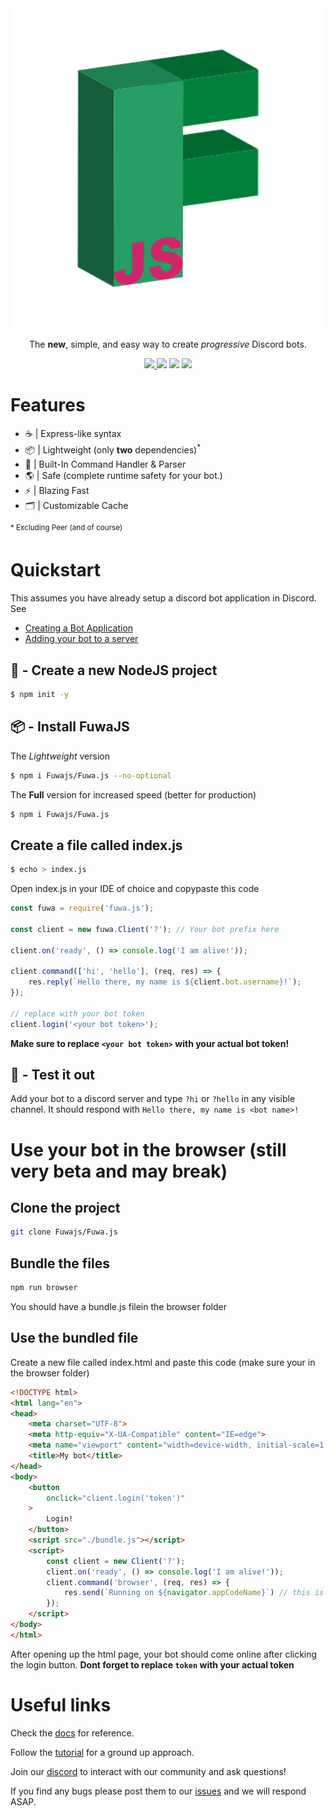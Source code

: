 <div align="center">
    <img src="https://github.com/Fuwajs/Fuwa.js/raw/main/misc/Logo.svg" width="512" height="512">
    <p>The <b>new</b>, simple, and easy way to create <em>progressive</em> Discord bots.</p>
    <p>
        <a href="https://discord.gg/FGn4T9eUp5">
            <img src="https://img.shields.io/discord/788135963528134656?color=7289da&logo=discord&logoColor=white"/>
        </a>
        <img src="https://github.com/Fuwajs/Fuwa.js/workflows/CI/badge.svg" />
        <img src="https://img.shields.io/github/license/FuwaJS/Fuwa.JS" />
        <img src="https://img.shields.io/github/package-json/v/FuwaJS/Fuwa.JS" />
    </p>
</div>

# Features

- ☕️ | Express-like syntax
- 📦 | Lightweight (only **two** dependencies)<sup>*</sup>
- 🔨 | Built-In Command Handler & Parser
- 🌎 | Safe (complete runtime safety for your bot.)
- ⚡️ | Blazing Fast
- 🗂 | Customizable Cache

<sup>* Excluding Peer (and of course) </sup>
# Quickstart

This assumes you have already setup a discord bot application in Discord. See

- [Creating a Bot Application](https://discordjs.guide/preparations/setting-up-a-bot-application.html)
- [Adding your bot to a server](https://discordjs.guide/preparations/adding-your-bot-to-servers.html#bot-invite-links)

## 📁 - Create a new NodeJS project

```bash
$ npm init -y
```

## 📦 - Install FuwaJS

The *Lightweight* version
```bash
$ npm i Fuwajs/Fuwa.js --no-optional
```

The **Full** version for increased speed (better for production)
```bash
$ npm i Fuwajs/Fuwa.js
```

## Create a file called index.js

```bash
$ echo > index.js
```

Open index.js in your IDE of choice and copypaste this code

```js
const fuwa = require('fuwa.js');

const client = new fuwa.Client('?'); // Your bot prefix here

client.on('ready', () => console.log('I am alive!'));

client.command(['hi', 'hello'], (req, res) => {
    res.reply(`Hello there, my name is ${client.bot.username}!`);
});

// replace with your bot token
client.login('<your bot token>');
```
**Make sure to replace `<your bot token>` with your actual bot token!**

## 🧪 - Test it out
Add your bot to a discord server and type `?hi` or `?hello` in any visible
channel. It should respond with `Hello there, my name is <bot name>!`


# Use your bot in the browser (still very beta and may break)

## Clone the project
```bash
git clone Fuwajs/Fuwa.js
```

## Bundle the files
```bash
npm run browser
```
You should have a bundle.js filein the browser folder

## Use the bundled file
Create a new file called index.html and paste this code (make sure your in the browser folder)
```html
<!DOCTYPE html>
<html lang="en">
<head>
    <meta charset="UTF-8">
    <meta http-equiv="X-UA-Compatible" content="IE=edge">
    <meta name="viewport" content="width=device-width, initial-scale=1.0">
    <title>My bot</title>
</head>
<body>
    <button 
        onclick="client.login('token')"
    >
        Login!
    </button>
    <script src="./bundle.js"></script>
    <script>
        const client = new Client('?');
        client.on('ready', () => console.log('I am alive!'));
        client.command('browser', (req, res) => {
            res.send(`Running on ${navigator.appCodeName}`) // this is currently brocken, we are working on fixing it
        });
    </script>
</body>
</html>
```
After opening up the html page, your bot should come online after clicking the login button.
**Dont forget to replace `token` with your actual token**

# Useful links
Check the [docs](https://Fuwajs.github.io/index.html) for reference.

Follow the [tutorial](https://github.com/fuwajs/fuwa.js/wiki) for a ground up approach.

Join our [discord](https://discord.gg/FGn4T9eUp5) to interact with our community and ask questions!

If you find any bugs please post them to our [issues](https://github.com/Fuwajs/Fuwa.js/issues) and we will respond ASAP.